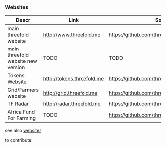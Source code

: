 ### Websites

Descr | Link | Source Of Info
---------|----------|---------
 main threefold website | http://www.threefold.me | https://github.com/threefoldfoundation/www_threefold
 main threefold website new version | TODO | TODO
 Tokens Website | http://tokens.threefold.me | https://github.com/threefoldfoundation/www_tokens
Grid/Farmers website | http://grid.threefold.me | https://github.com/threefoldfoundation/www_grid
 TF Radar | http://radar.threefold.me | https://github.com/threefoldfoundation/www_radar
 Africa Fund For Farming | TODO | https://github.com/threefoldfoundation/www_impact

see also [websites](/web_resources.md)

to contribute:


[](https://raw.githubusercontent.com/threefoldfoundation/home/master/README.md ':include')